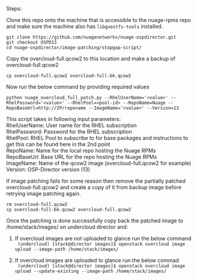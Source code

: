 Steps:

Clone this repo onto the machine that is accessible to the nuage-rpms repo and make sure the machine also has `libguestfs-tools` installed.   

```
git clone https://github.com/nuagenetworks/nuage-ospdirector.git   
git checkout OSPD13   
cd nuage-ospdirector/image-patching/stopgap-script/   
```

Copy the overcloud-full.qcow2 to this location and make a backup of overcloud-full.qcow2   

`cp overcloud-full.qcow2 overcloud-full-bk.qcow2`   

Now run the below command by providing required values   

`python nuage_overcloud_full_patch.py --RhelUserName='<value>' --RhelPassword='<value>' --RhelPool=<pool-id> --RepoName=Nuage --RepoBaseUrl=http://IP/reponame --ImageName='<value>' --Version=13`   

This script takes in following input parameters:   
RhelUserName: User name for the RHEL subscription   
RhelPassword: Password for the RHEL subscription   
RhelPool: RHEL Pool to subscribe to for base packages and instructions to get this can be found here in the 2nd point   
RepoName: Name for the local repo hosting the Nuage RPMs   
RepoBaseUrl: Base URL for the repo hosting the Nuage RPMs   
ImageName: Name of the qcow2 image (overcloud-full.qcow2 for example)    
Version: OSP-Director version (13)    

If image patching fails for some reason then remove the partially patched overcloud-full.qcow2 and create a copy of it from backup image before retrying image patching again.   

```
rm overcloud-full.qcow2   
cp overcloud-full-bk.qcow2 overcloud-full.qcow2   
```

Once the patching is done successfully copy back the patched image to /home/stack/images/ on undercloud director and:   

1. If overcloud images are not uploaded to glance run the below command    
` (undercloud) [stack@director images]$ openstack overcloud image upload --image-path /home/stack/images/`    

2. If overcloud images are uploaded to glance run the below commad   
` (undercloud) [stack@director images]$ openstack overcloud image upload --update-existing --image-path /home/stack/images/`    

